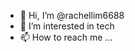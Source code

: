 - 👋 Hi, I’m @rachellim6688
- 👀 I’m interested in tech
- 📫 How to reach me ...

<!---
rachellim6688/rachellim6688 is a ✨ special ✨ repository because its `README.md` (this file) appears on your GitHub profile.
You can click the Preview link to take a look at your changes.
--->
